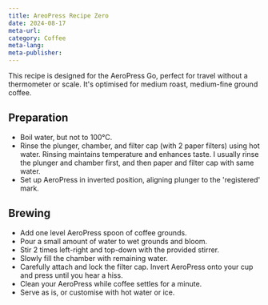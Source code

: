 ```yaml
---
title: AreoPress Recipe Zero
date: 2024-08-17
meta-url: 
category: Coffee
meta-lang: 
meta-publisher:
---
```

This recipe is designed for the AeroPress Go, perfect for travel without a thermometer or scale. It's optimised for medium roast, medium-fine ground coffee.

## Preparation
- Boil water, but not to 100°C.
- Rinse the plunger, chamber, and filter cap (with 2 paper filters) using hot water. Rinsing maintains temperature and enhances taste. I usually rinse the plunger and chamber first, and then paper and filter cap with same water. 
- Set up AeroPress in inverted position, aligning plunger to the 'registered' mark.
## Brewing
- Add one level AeroPress spoon of coffee grounds.
- Pour a small amount of water to wet grounds and bloom.
- Stir 2 times left-right and top-down with the provided stirrer.
- Slowly fill the chamber with remaining water.
- Carefully attach and lock the filter cap. Invert AeroPress onto your cup and press until you hear a hiss.
- Clean your AeroPress while coffee settles for a minute.
- Serve as is, or customise with hot water or ice.
